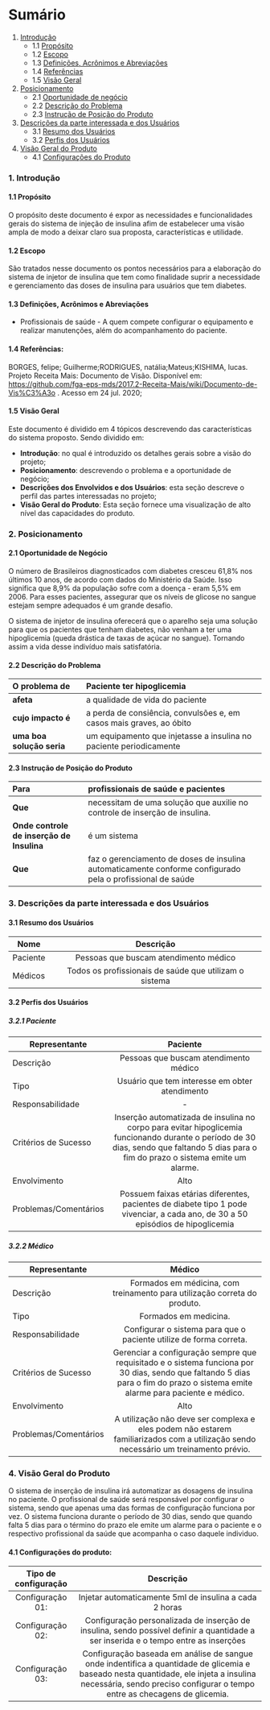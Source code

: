 # Sumário

1. [Introdução](#intro)<br>
    - 1.1 [Propósito](#prop)
    - 1.2 [Escopo](#escop)
    - 1.3 [Definições, Acrônimos e Abreviações](#def)
    - 1.4 [Referências](#ref)
    - 1.5 [Visão Geral](#vision)
2. [Posicionamento](#position)
    - 2.1 [Oportunidade de negócio](#op)
    - 2.2 [Descrição do Problema](#des)
    - 2.3 [Instrução de Posição do Produto](#inst)
3. [Descrições da parte interessada e dos Usuários](#desc)
    - 3.1 [Resumo dos Usuários](#resu)
    - 3.2 [Perfis dos Usuários](#perf)
4. [Visão Geral do Produto](#visiong)
    - 4.1 [Configurações do Produto](#config)


### <a name="intro">1. Introdução</a>

#### <a name="prop">1.1 Propósito</a>
 O propósito deste documento é expor as necessidades e funcionalidades gerais do sistema de injeção de insulina afim de estabelecer uma visão ampla de modo a deixar claro sua proposta, características e utilidade.

#### <a name="escop">1.2 Escopo</a>

 São tratados nesse documento os pontos necessários para a elaboração do sistema de injetor de insulina que tem como finalidade suprir a necessidade e  gerenciamento das doses de insulina para usuários que tem diabetes.

#### <a name="def">1.3 Definições, Acrônimos e Abreviações</a>
- Profissionais de saúde - A quem compete configurar o equipamento e realizar manutenções, além do acompanhamento do paciente.
 
 #### <a name="ref">1.4 Referências:</a>
 BORGES, felipe; Guilherme;RODRIGUES, natália;Mateus;KISHIMA, lucas. Projeto Receita Mais: Documento de Visão. Disponível em: https://github.com/fga-eps-mds/2017.2-Receita-Mais/wiki/Documento-de-Vis%C3%A3o . Acesso em 24 jul. 2020;

 #### <a name="vision">1.5 Visão Geral</a>

 Este documento é dividido em 4 tópicos descrevendo das características do sistema proposto. Sendo dividido em:
 -  **Introdução**: no qual é introduzido os detalhes gerais sobre a visão do projeto;
 - **Posicionamento**: descrevendo o problema e a oportunidade de negócio;
 - **Descrições dos Envolvidos e dos Usuários**: esta seção descreve o perfil das partes interessadas no projeto;
 - **Visão Geral do Produto**: Esta seção fornece uma visualização de alto nível das capacidades do produto.

### <a name="position">2. Posicionamento</a>

#### <a name="op">2.1 Oportunidade de Negócio</a>

O número de Brasileiros diagnosticados com diabetes cresceu 61,8% nos últimos 10 anos, de acordo com dados do Ministério da Saúde. Isso significa que 8,9% da população sofre com a doença - eram 5,5% em 2006. Para esses pacientes, assegurar que os níveis de glicose no sangue estejam sempre adequados é um grande desafio.

O sistema de injetor de insulina oferecerá que o aparelho seja uma solução para que os pacientes que tenham diabetes, não venham a ter uma hipoglicemia (queda drástica de taxas de açúcar no sangue). Tornando assim a vida desse indivíduo mais satisfatória.

#### <a name="des">2.2 Descrição do Problema</a>


O problema de   | Paciente ter hipoglicemia
:--------- | :------
**afeta** | a qualidade de vida do paciente
**cujo impacto é** | a perda de consiência, convulsões e, em casos mais graves, ao óbito
**uma boa solução seria** | um equipamento que injetasse a insulina no paciente periodicamente

#### <a name="inst">2.3 Instrução de Posição do Produto</a>

Para | profissionais de saúde e pacientes
:---- | :----
**Que** | necessitam de uma solução que auxilie no controle de inserção de insulina.
**Onde controle de inserção de Insulina** | é um sistema
**Que** | faz o gerenciamento de doses de insulina automaticamente conforme configurado pela o profissional de saúde

### <a name="desc">3. Descrições da parte interessada e dos Usuários</a>

#### <a name="resu">3.1 Resumo dos Usuários</a>

| Nome        | Descrição           | 
| ------------- |:-------------:| 
| Paciente      | Pessoas que buscam atendimento médico | 
| Médicos      | Todos os profissionais de saúde que utilizam o sistema      |   

#### <a name="perf">3.2 Perfis dos Usuários</a>

##### 3.2.1 Paciente

| Representante        | Paciente     
| ------------- |:-------------: 
| Descrição      | Pessoas que buscam atendimento médico  
| Tipo      |       Usuário que tem interesse em obter atendimento
| Responsabilidade | -
| Critérios de Sucesso | Inserção automatizada de insulina no corpo para evitar hipoglicemia funcionando durante o período de 30 dias, sendo que faltando 5 dias para o fim do prazo o sistema emite um alarme.
| Envolvimento | Alto
| Problemas/Comentários | Possuem faixas etárias diferentes, pacientes de diabete tipo 1 pode vivenciar, a cada ano, de 30 a 50 episódios de hipoglicemia

##### 3.2.2 Médico

| Representante        | Médico     
| ------------- |:-------------: 
| Descrição      | Formados em médicina, com treinamento para utilização correta do produto.  
| Tipo      | Formados em medicina.
| Responsabilidade | Configurar o sistema para que o paciente utilize de forma correta.
| Critérios de Sucesso | Gerenciar a configuração sempre que requisitado e o sistema funciona por 30 dias, sendo que faltando 5 dias para o fim do prazo o sistema emite alarme para paciente e médico.
| Envolvimento | Alto
| Problemas/Comentários | A utilização não deve ser complexa e eles podem não estarem familiarizados com a utilização sendo necessário um treinamento prévio.

### <a name="visiong">4. Visão Geral do Produto</a>

O sistema de inserção de insulina irá automatizar as dosagens de insulina no paciente. O profissional de saúde será responsável por configurar o sistema, sendo que apenas uma das formas de configuração funciona por vez. O sistema funciona durante o período de 30 dias, sendo que quando falta 5 dias para o término do prazo ele emite um alarme para o paciente e o respectivo profissional da saúde que acompanha o caso daquele individuo.

#### <a name="visiong">4.1 Configurações do produto:</a>

| Tipo de configuração | Descrição
:----: | :----:
Configuração 01: | Injetar automaticamente 5ml de insulina a cada 2 horas
| Configuração 02: | Configuração personalizada de inserção de insulina, sendo possível definir a quantidade a ser inserida e o tempo entre as inserções
| Configuração 03: | Configuração baseada em análise de sangue onde indentifica a quantidade de glicemia e baseado nesta quantidade, ele injeta a insulina necessária, sendo preciso configurar o tempo entre as checagens de glicemia.








